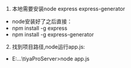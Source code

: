 1. 本地需要安装node express express-generator 
- node安装好了之后直接：
- npm install -g express
- npm install -g express-generator

2. 找到项目路径,node运行app.js:
- E:\...\tiyaProServer>node app.js
